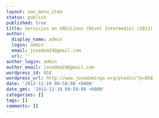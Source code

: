 ```yaml
---
layout: nav_menu_item
status: publish
published: true
title: Servicios en GNU/Linux (Nivel Intermedio) (2011)
author:
  display_name: admin
  login: admin
  email: josedom24@gmail.com
  url: ''
author_login: admin
author_email: josedom24@gmail.com
wordpress_id: 858
wordpress_url: http://www.josedomingo.org/pledin/?p=858
date: '2013-11-19 09:58:08 +0000'
date_gmt: '2013-11-19 08:58:08 +0000'
categories: []
tags: []
comments: []
---
```


